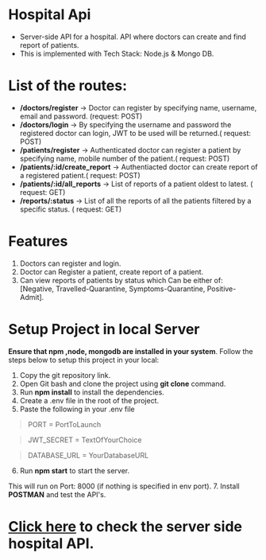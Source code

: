 # Hospital Api
* Server-side API for a hospital. API where doctors can create and find report of patients.
* This is implemented with Tech Stack: Node.js & Mongo DB.

# List of the routes: 
- **/doctors/register** → Doctor can register by specifying name, username, email and password. (request: POST)
- **/doctors/login** → By specifying the username and password the registered doctor can login,  JWT to be used will be returned.( request: POST)
- **/patients/register** → Authenticated doctor can register a patient by specifying name, mobile number of the patient.( request: POST)
- **/patients/:id/create_report** → Authentiacted doctor can create report of a registered patient.( request: POST)
- **/patients/:id/all_reports** → List of reports of a patient oldest to latest. ( request: GET)
- **/reports/:status** → List of all the reports of all the patients filtered by a specific status. ( request: GET)

# Features
1. Doctors can register and login.
2. Doctor can Register a patient, create report of a patient.
3. Can view reports of patients by status which Can be either of: [Negative, Travelled-Quarantine, Symptoms-Quarantine, Positive-Admit].

# Setup Project in local Server
**Ensure that npm ,node, mongodb are installed in your system**. Follow the steps below to setup this project in your local: 

1. Copy the git repository link.
2. Open Git bash and clone the project using **git clone** command.
3. Run **npm install** to install the dependencies.
4. Create a .env file in the root of the project.
5. Paste the following in your .env file

>PORT = PortToLaunch

>JWT_SECRET = TextOfYourChoice

>DATABASE_URL = YourDatabaseURL

6. Run **npm start** to start the server.

This will run on Port: 8000 (if nothing is specified in env port). 
7. Install **POSTMAN** and test the API's.

# <a href="https://hospital-api-data.herokuapp.com/" target="_blank">Click here</a> to check the server side hospital API.
